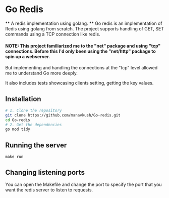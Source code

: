 # Go Redis
** A redis implementation using golang. **
Go redis is an implementation of Redis using golang from scratch. 
The project supports handling of GET, SET commands using a TCP connection like redis.

#### NOTE: This project familiarized me to the "net" package and using "tcp" connections. Before this I'd only been using the "net/http" package to spin up a webserver. 
But implementing and handling the connections at the "tcp" level allowed me to understand Go more deeply.

It also includes tests showcasing clients setting, getting the key values.

## Installation
```bash
# 1. Clone the repository
git clone https://github.com/manavkush/Go-redis.git
cd Go-redis
# 2. Get the dependencies
go mod tidy
```

## Running the server
```
make run
```

## Changing listening ports
You can open the Makefile and change the port to specify the port that you want the redis server to listen to requests.


